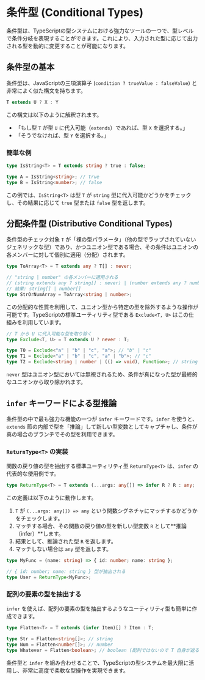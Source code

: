 # 条件型 (Conditional Types)

条件型は、TypeScriptの型システムにおける強力なツールの一つで、型レベルで条件分岐を表現することができます。これにより、入力された型に応じて出力される型を動的に変更することが可能になります。

## 条件型の基本

条件型は、JavaScriptの三項演算子 (`condition ? trueValue : falseValue`) と非常によく似た構文を持ちます。

```typescript
T extends U ? X : Y
```

この構文は以下のように解釈されます。
- 「もし型 `T` が型 `U` に代入可能（`extends`）であれば、型 `X` を選択する。」
- 「そうでなければ、型 `Y` を選択する。」

### 簡単な例

```typescript
type IsString<T> = T extends string ? true : false;

type A = IsString<string>; // true
type B = IsString<number>; // false
```
この例では、`IsString<T>` は型 `T` が `string` 型に代入可能かどうかをチェックし、その結果に応じて `true` 型または `false` 型を返します。

## 分配条件型 (Distributive Conditional Types)

条件型のチェック対象 `T` が「裸の型パラメータ」（他の型でラップされていないジェネリックな型）であり、かつユニオン型である場合、その条件はユニオンの各メンバーに対して個別に適用（分配）されます。

```typescript
type ToArray<T> = T extends any ? T[] : never;

// "string | number" の各メンバーに適用される
// (string extends any ? string[] : never) | (number extends any ? number[] : never)
// 結果: string[] | number[]
type StrOrNumArray = ToArray<string | number>;
```

この分配的な性質を利用して、ユニオン型から特定の型を除外するような操作が可能です。TypeScriptの標準ユーティリティ型である `Exclude<T, U>` はこの仕組みを利用しています。

```typescript
// T から U に代入可能な型を取り除く
type Exclude<T, U> = T extends U ? never : T;

type T0 = Exclude<"a" | "b" | "c", "a">; // "b" | "c"
type T1 = Exclude<"a" | "b" | "c", "a" | "b">; // "c"
type T2 = Exclude<string | number | (() => void), Function>; // string | number
```
`never` 型はユニオン型においては無視されるため、条件が真になった型が最終的なユニオンから取り除かれます。

## `infer` キーワードによる型推論

条件型の中で最も強力な機能の一つが `infer` キーワードです。`infer` を使うと、`extends` 節の内部で型を「推論」して新しい型変数としてキャプチャし、条件が真の場合のブランチでその型を利用できます。

### `ReturnType<T>` の実装

関数の戻り値の型を抽出する標準ユーティリティ型 `ReturnType<T>` は、`infer` の代表的な使用例です。

```typescript
type ReturnType<T> = T extends (...args: any[]) => infer R ? R : any;
```

この定義は以下のように動作します。
1. `T` が `(...args: any[]) => any` という関数シグネチャにマッチするかどうかをチェックします。
2. マッチする場合、その関数の戻り値の型を新しい型変数 `R` として**推論（infer）**します。
3. 結果として、推論された型 `R` を返します。
4. マッチしない場合は `any` 型を返します。

```typescript
type MyFunc = (name: string) => { id: number; name: string };

// { id: number; name: string } 型が抽出される
type User = ReturnType<MyFunc>;
```

### 配列の要素の型を抽出する

`infer` を使えば、配列の要素の型を抽出するようなユーティリティ型も簡単に作成できます。

```typescript
type Flatten<T> = T extends (infer Item)[] ? Item : T;

type Str = Flatten<string[]>; // string
type Num = Flatten<number[]>; // number
type Whatever = Flatten<boolean>; // boolean (配列ではないので T 自身が返る)
```

条件型と `infer` を組み合わせることで、TypeScriptの型システムを最大限に活用し、非常に高度で柔軟な型操作を実現できます。

